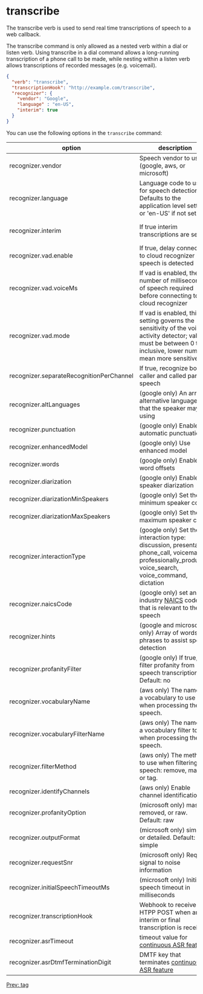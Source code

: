 # transcribe

The transcribe verb is used to send real time transcriptions of speech to a web callback.

The transcribe command is only allowed as a nested verb within a dial or listen verb.  Using transcribe in a dial command allows a long-running transcription of a phone call to be made, while nesting within a listen verb allows transcriptions of recorded messages (e.g. voicemail).

```json
{
  "verb": "transcribe",
  "transcriptionHook": "http://example.com/transcribe",
  "recognizer": {
    "vendor": "Google",
    "language" : "en-US",
    "interim": true
  }
}
```

You can use the following options in the `transcribe` command:

| option        | description | required  |
| ------------- |-------------| -----|
| recognizer.vendor | Speech vendor to use (google, aws, or microsoft) | no |
| recognizer.language | Language code to use for speech detection.  Defaults to the application level setting, or 'en-US' if not set | no |
| recognizer.interim | If true interim transcriptions are sent | no (default: false) |
| recognizer.vad.enable|If true, delay connecting to cloud recognizer until speech is detected|no|
| recognizer.vad.voiceMs|If vad is enabled, the number of milliseconds of speech required before connecting to cloud recognizer|no|
| recognizer.vad.mode|If vad is enabled, this setting governs the sensitivity of the voice activity detector; value must be between 0 to 3 inclusive, lower numbers mean more sensitive|no|
| recognizer.separateRecognitionPerChannel | If true, recognize both caller and called party speech | no |
| recognizer.altLanguages |(google only) An array of alternative languages that the speaker may be using | no |
| recognizer.punctuation |(google only) Enable automatic punctuation | no |
| recognizer.enhancedModel |(google only) Use enhanced model | no |
| recognizer.words |(google only) Enable word offsets | no |
| recognizer.diarization |(google only) Enable speaker diarization | no |
| recognizer.diarizationMinSpeakers |(google only) Set the minimum speaker count | no |
| recognizer.diarizationMaxSpeakers |(google only) Set the maximum speaker count | no |
| recognizer.interactionType |(google only) Set the interaction type: discussion, presentation, phone_call, voicemail, professionally_produced, voice_search, voice_command, dictation | no |
| recognizer.naicsCode |(google only) set an industry [NAICS](https://www.census.gov/naics/?58967?yearbck=2022) code that is relevant to the speech  | no |
| recognizer.hints | (google and microsoft only) Array of words or phrases to assist speech detection | no |
| recognizer.profanityFilter | (google only) If true, filter profanity from speech transcription .  Default:  no| no |
| recognizer.vocabularyName |  (aws only) The name of a vocabulary to use when processing the speech.| no |
| recognizer.vocabularyFilterName |  (aws only) The name of a vocabulary filter to use when processing the speech.| no |
| recognizer.filterMethod |  (aws only) The method to use when filtering the speech: remove, mask, or tag.| no |
| recognizer.identifyChannels |  (aws only) Enable channel identification. | no |
| recognizer.profanityOption | (microsoft only) masked, removed, or raw.  Default:  raw| no |
| recognizer.outputFormat | (microsoft only) simple or detailed.  Default:  simple| no |
| recognizer.requestSnr | (microsoft only) Request signal to noise information| no |
| recognizer.initialSpeechTimeoutMs | (microsoft only) Initial speech timeout in milliseconds| no |
| recognizer.transcriptionHook | Webhook to receive an HTPP POST when an interim or final transcription is received. | yes |
| recognizer.asrTimeout|timeout value for [continuous ASR feature](/docs/supporting-articles/continuous-asr)| no |
| recognizer.asrDtmfTerminationDigit|DMTF key that terminates [continuous ASR feature](/docs/supporting-articles/continuous-asr)| no |


<p class="flex">
<a href="/docs/webhooks/tag">Prev: tag</a>
<span>&nbsp;</span>
</p>
